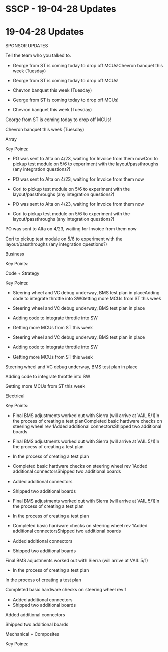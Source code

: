 # SSCP - 19-04-28 Updates

# 19-04-28 Updates

SPONSOR UPDATES

Tell the team who you talked to.

* George from ST is coming today to drop off MCUs!Chevron banquet this week (Tuesday)
* George from ST is coming today to drop off MCUs!
* Chevron banquet this week (Tuesday)

* George from ST is coming today to drop off MCUs!
* Chevron banquet this week (Tuesday)

George from ST is coming today to drop off MCUs!

Chevron banquet this week (Tuesday)

Array

Key Points:

* PO was sent to Alta on 4/23, waiting for Invoice from them nowCori to pickup test module on 5/6 to experiment with the layout/passthroughs (any integration questions?)
* PO was sent to Alta on 4/23, waiting for Invoice from them now
* Cori to pickup test module on 5/6 to experiment with the layout/passthroughs (any integration questions?)

* PO was sent to Alta on 4/23, waiting for Invoice from them now
* Cori to pickup test module on 5/6 to experiment with the layout/passthroughs (any integration questions?)

PO was sent to Alta on 4/23, waiting for Invoice from them now

Cori to pickup test module on 5/6 to experiment with the layout/passthroughs (any integration questions?)

Business

Key Points:

Code + Strategy

Key Points:

* Steering wheel and VC debug underway, BMS test plan in placeAdding code to integrate throttle into SWGetting more MCUs from ST this week
* Steering wheel and VC debug underway, BMS test plan in place
* Adding code to integrate throttle into SW
* Getting more MCUs from ST this week

* Steering wheel and VC debug underway, BMS test plan in place
* Adding code to integrate throttle into SW
* Getting more MCUs from ST this week

Steering wheel and VC debug underway, BMS test plan in place

Adding code to integrate throttle into SW

Getting more MCUs from ST this week

Electrical

Key Points:

* Final BMS adjustments worked out with Sierra (will arrive at VAIL 5/1)In the process of creating a test planCompleted basic hardware checks on steering wheel rev 1Added additional connectorsShipped two additional boards
* Final BMS adjustments worked out with Sierra (will arrive at VAIL 5/1)In the process of creating a test plan
* In the process of creating a test plan
* Completed basic hardware checks on steering wheel rev 1Added additional connectorsShipped two additional boards
* Added additional connectors
* Shipped two additional boards

* Final BMS adjustments worked out with Sierra (will arrive at VAIL 5/1)In the process of creating a test plan
* In the process of creating a test plan
* Completed basic hardware checks on steering wheel rev 1Added additional connectorsShipped two additional boards
* Added additional connectors
* Shipped two additional boards

Final BMS adjustments worked out with Sierra (will arrive at VAIL 5/1)

* In the process of creating a test plan

In the process of creating a test plan

Completed basic hardware checks on steering wheel rev 1

* Added additional connectors
* Shipped two additional boards

Added additional connectors

Shipped two additional boards

Mechanical + Composites

Key Points:

